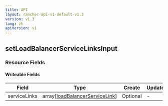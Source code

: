 ```yaml
---
title: API
layout: rancher-api-v1-default-v1.3
version: v1.3
lang: zh
apiVersion: v1
---
```


## setLoadBalancerServiceLinksInput



### Resource Fields

#### Writeable Fields

Field | Type | Create | Update | Default | Notes
---|---|---|---|---|---
serviceLinks | array[[loadBalancerServiceLink]({{site.baseurl}}/rancher/{{page.version}}/{{page.lang}}/api/{{page.apiVersion}}/api-resources/loadBalancerServiceLink/)] | Optional | - | - | 



<br>
